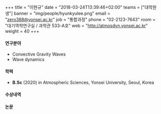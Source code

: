 +++
title = "이현규"
date = "2018-03-24T13:39:46+02:00"
teams = ["대학원생"]
banner = "img/people/hyunkyulee.png"
email = "zero388@yonsei.ac.kr"
job = "통합과정"
phone = "02-2123-7643"
room = "대기역학연구실 / 과학관 533-A호"
web = "http://atmosdyn.yonsei.ac.kr"
weight = 40
+++

#### 연구분야
+ Convective Gravity Waves
+ Wave dynamics

#### 학력
 + **B.Sc** (2020) in Atmospheric Sciences, Yonsei University, Seoul, Korea

#### 수상내역

#### 논문
